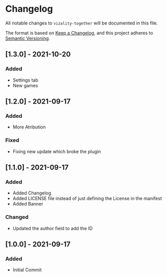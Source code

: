 # Changelog
All notable changes to `vizality-together` will be documented in this file.

The format is based on [Keep a Changelog](https://keepachangelog.com/en/1.0.0/),
and this project adheres to [Semantic Versioning](https://semver.org/spec/v2.0.0.html).

## [1.3.0] - 2021-10-20
### Added
- Settings tab
- New games

## [1.2.0] - 2021-09-17
### Added
- More Atribution
### Fixed
- Fixing new update which broke the plugin

## [1.1.0] - 2021-09-17
### Added
- Added Changelog
- Added LICENSE file instead of just defining the License in the manifest
- Added Banner
### Changed
- Updated the author field to add the ID

## [1.0.0] - 2021-09-17
### Added
- Initial Commit
